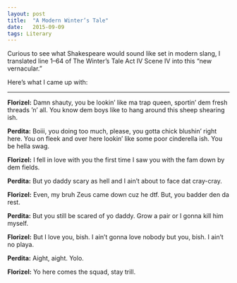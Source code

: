 ```yaml
---
layout:	post
title:	"A Modern Winter’s Tale"
date:	2015-09-09
tags: Literary
---
```


Curious to see what Shakespeare would sound like set in modern slang, I translated line 1–64 of The Winter’s Tale Act IV Scene IV into this “new vernacular.”

Here’s what I came up with:

---

**Florizel:** Damn shauty, you be lookin’ like ma trap queen, sportin’ dem fresh threads ’n’ all. You know dem boys like to hang around this sheep shearing ish.

**Perdita:** Boiii, you doing too much, please, you gotta chick blushin’ right here. You on fleek and over here lookin’ like some poor cinderella ish. You be hella swag.

**Florizel:** I fell in love with you the first time I saw you with the fam down by dem fields.

**Perdita:** But yo daddy scary as hell and I ain’t about to face dat cray-cray.

**Florizel:** Even, my bruh Zeus came down cuz he dtf. But, you badder den da rest.

**Perdita:** But you still be scared of yo daddy. Grow a pair or I gonna kill him myself.

**Florizel:** But I love you, bish. I ain’t gonna love nobody but you, bish. I ain’t no playa.

**Perdita:** Aight, aight. Yolo.

**Florizel:** Yo here comes the squad, stay trill.